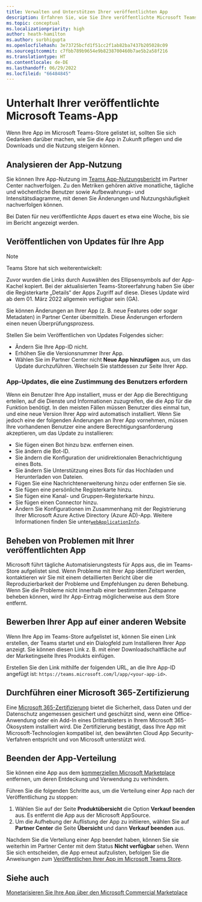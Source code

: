 ```yaml
---
title: Verwalten und Unterstützen Ihrer veröffentlichten App
description: Erfahren Sie, wie Sie Ihre veröffentlichte Microsoft Teams-App warten und woran Sie denken müssen, wenn Ihr Store im Teams Store und in AppSource aufgeführt ist.
ms.topic: conceptual
ms.localizationpriority: high
author: heath-hamilton
ms.author: surbhigupta
ms.openlocfilehash: 3e73725bcfd1f51cc2f1ab82ba7437b205028c09
ms.sourcegitcommit: c7fbb789b9654e9b8238700460b7ae5b2a58f216
ms.translationtype: HT
ms.contentlocale: de-DE
ms.lasthandoff: 06/29/2022
ms.locfileid: "66484845"
---
```

# <a name="maintain-your-published-microsoft-teams-app"></a>Unterhalt Ihrer veröffentlichte Microsoft Teams-App

Wenn Ihre App im Microsoft Teams-Store gelistet ist, sollten Sie sich Gedanken darüber machen, wie Sie die App in Zukunft pflegen und die Downloads und die Nutzung steigern können.

## <a name="analyze-app-usage"></a>Analysieren der App-Nutzung

Sie können Ihre App-Nutzung im [Teams App-Nutzungsbericht](/office/dev/store/teams-apps-usage) im Partner Center nachverfolgen. Zu den Metriken gehören aktive monatliche, tägliche und wöchentliche Benutzer sowie Aufbewahrungs- und Intensitätsdiagramme, mit denen Sie Änderungen und Nutzungshäufigkeit nachverfolgen können.

Bei Daten für neu veröffentlichte Apps dauert es etwa eine Woche, bis sie im Bericht angezeigt werden.

## <a name="publish-updates-to-your-app"></a>Veröffentlichen von Updates für Ihre App

> [!NOTE]
> Teams Store hat sich weiterentwickelt:
>
> Zuvor wurden die Links durch Auswählen des Ellipsensymbols auf der App-Kachel kopiert. Bei der aktualisierten Teams-Storeerfahrung haben Sie über die Registerkarte „Details“ der Apps Zugriff auf diese. Dieses Update wird ab dem 01. März 2022 allgemein verfügbar sein (GA).

Sie können Änderungen an Ihrer App (z. B. neue Features oder sogar Metadaten) in Partner Center übermitteln. Diese Änderungen erfordern einen neuen Überprüfungsprozess.

Stellen Sie beim Veröffentlichen von Updates Folgendes sicher:

* Ändern Sie Ihre App-ID nicht.
* Erhöhen Sie die Versionsnummer Ihrer App.
* Wählen Sie im Partner Center nicht **Neue App hinzufügen** aus, um das Update durchzuführen. Wechseln Sie stattdessen zur Seite Ihrer App.

### <a name="app-updates-requiring-user-consent"></a>App-Updates, die eine Zustimmung des Benutzers erfordern

Wenn ein Benutzer Ihre App installiert, muss er der App die Berechtigung erteilen, auf die Dienste und Informationen zuzugreifen, die die App für die Funktion benötigt. In den meisten Fällen müssen Benutzer dies einmal tun, und eine neue Version Ihrer App wird automatisch installiert.
Wenn Sie jedoch eine der folgenden Änderungen an Ihrer App vornehmen, müssen Ihre vorhandenen Benutzer eine andere Berechtigungsanforderung akzeptieren, um das Update zu installieren:

* Sie fügen einen Bot hinzu bzw. entfernen einen.
* Sie ändern die Bot-ID.
* Sie ändern die Konfiguration der unidirektionalen Benachrichtigung eines Bots.
* Sie ändern Sie Unterstützung eines Bots für das Hochladen und Herunterladen von Dateien.
* Fügen Sie eine Nachrichtenerweiterung hinzu oder entfernen Sie sie.
* Sie fügen eine persönliche Registerkarte hinzu.
* Sie fügen eine Kanal- und Gruppen-Registerkarte hinzu.
* Sie fügen einen Connector hinzu.
* Ändern Sie Konfigurationen im Zusammenhang mit der Registrierung Ihrer Microsoft Azure Active Directory (Azure AD)-App. Weitere Informationen finden Sie unter[`webApplicationInfo`](~/resources/schema/manifest-schema.md#webapplicationinfo).

## <a name="fix-issues-with-your-published-app"></a>Beheben von Problemen mit Ihrer veröffentlichten App

Microsoft führt tägliche Automatisierungstests für Apps aus, die im Teams-Store aufgelistet sind. Wenn Probleme mit Ihrer App identifiziert werden, kontaktieren wir Sie mit einem detaillierten Bericht über die Reproduzierbarkeit der Probleme und Empfehlungen zu deren Behebung. Wenn Sie die Probleme nicht innerhalb einer bestimmten Zeitspanne beheben können, wird Ihr App-Eintrag möglicherweise aus dem Store entfernt.

## <a name="promote-your-app-on-another-site"></a>Bewerben Ihrer App auf einer anderen Website

Wenn Ihre App im Teams-Store aufgelistet ist, können Sie einen Link erstellen, der Teams startet und ein Dialogfeld zum Installieren Ihrer App anzeigt. Sie können diesen Link z. B. mit einer Downloadschaltfläche auf der Marketingseite Ihres Produkts einfügen.

Erstellen Sie den Link mithilfe der folgenden URL, an die Ihre App-ID angefügt ist: `https://teams.microsoft.com/l/app/<your-app-id>`.

## <a name="complete-microsoft-365-certification"></a>Durchführen einer Microsoft 365-Zertifizierung

Eine [Microsoft 365-Zertifizierung](/microsoft-365-app-certification/docs/certification) bietet die Sicherheit, dass Daten und der Datenschutz angemessen gesichert und geschützt sind, wenn eine Office-Anwendung oder ein Add-In eines Drittanbieters in Ihrem Microsoft 365-Ökosystem installiert wird. Die Zertifizierung bestätigt, dass Ihre App mit Microsoft-Technologien kompatibel ist, den bewährten Cloud App Security-Verfahren entspricht und von Microsoft unterstützt wird.

## <a name="stop-app-distribution"></a>Beenden der App-Verteilung

Sie können eine App aus dem [kommerziellen Microsoft Marketplace](/azure/marketplace/overview) entfernen, um deren Entdeckung und Verwendung zu verhindern.

Führen Sie die folgenden Schritte aus, um die Verteilung einer App nach der Veröffentlichung zu stoppen:

1. Wählen Sie auf der Seite **Produktübersicht** die Option **Verkauf beenden** aus. Es entfernt die App aus der Microsoft AppSource.
1. Um die Aufhebung der Auflistung der App zu initiieren, wählen Sie auf **Partner Center** die Seite **Übersicht** und dann **Verkauf beenden** aus.

Nachdem Sie die Verteilung einer App beendet haben, können Sie sie weiterhin im Partner Center mit dem Status **Nicht verfügbar** sehen. Wenn Sie sich entscheiden, die App erneut aufzulisten, befolgen Sie die Anweisungen zum [Veröffentlichen Ihrer App im Microsoft Teams Store](../publish.md).

## <a name="see-also"></a>Siehe auch

[Monetarisieren Sie Ihre App über den Microsoft Commercial Marketplace](/office/dev/store/monetize-addins-through-microsoft-commercial-marketplace)
